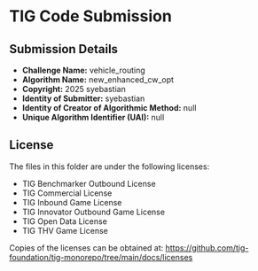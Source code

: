 # TIG Code Submission

## Submission Details

* **Challenge Name:** vehicle_routing
* **Algorithm Name:** new_enhanced_cw_opt
* **Copyright:** 2025 syebastian
* **Identity of Submitter:** syebastian
* **Identity of Creator of Algorithmic Method:** null
* **Unique Algorithm Identifier (UAI):** null

## License

The files in this folder are under the following licenses:
* TIG Benchmarker Outbound License
* TIG Commercial License
* TIG Inbound Game License
* TIG Innovator Outbound Game License
* TIG Open Data License
* TIG THV Game License

Copies of the licenses can be obtained at:
https://github.com/tig-foundation/tig-monorepo/tree/main/docs/licenses